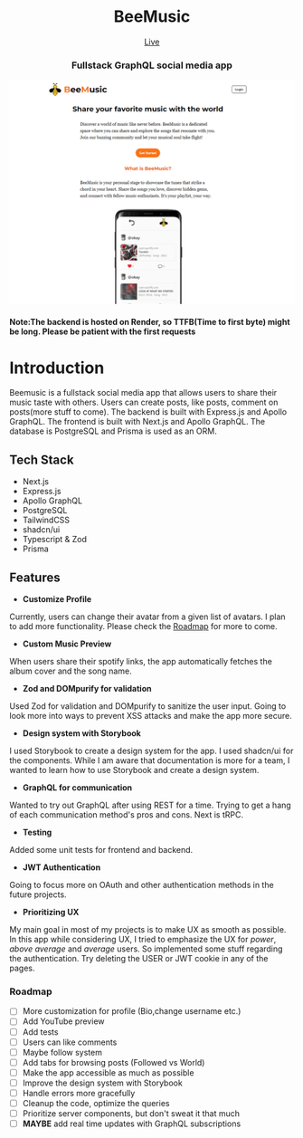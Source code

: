 <div align="center">
<h1>BeeMusic</h1>

[Live](https://beemusic.kutaybekleric.com/)

<h3>Fullstack GraphQL social media app</h3>
</div>

![Landing Page](./frontend/public/landing_page.png)

<h4>Note:The backend is hosted on Render, so TTFB(Time to first byte) might be long. Please be patient with the first requests</h4>

# Introduction

Beemusic is a fullstack social media app that allows users to share their music taste with others. Users can create posts, like posts, comment on posts(more stuff to come). The backend is built with Express.js and Apollo GraphQL. The frontend is built with Next.js and Apollo GraphQL. The database is PostgreSQL and Prisma is used as an ORM.


## Tech Stack

- Next.js
- Express.js
- Apollo GraphQL
- PostgreSQL
- TailwindCSS
- shadcn/ui
- Typescript & Zod
- Prisma


## Features


- <b>Customize Profile</b> <br>

Currently, users can change their avatar from a given list of avatars. I plan to add more functionality. Please check the [Roadmap](#roadmap) for more to come.

- <b>Custom Music Preview</b><br>

When users share their spotify links, the app automatically fetches the album cover and the song name.

- <b>Zod and DOMpurify for validation</b> <br>

Used Zod for validation and DOMpurify to sanitize the user input. Going to look more into ways to prevent XSS attacks and make the app more secure.


- <b>Design system with Storybook</b> <br>

I used Storybook to create a design system for the app. I used shadcn/ui for the components. While I am aware that documentation is more for a team, I wanted to learn how to use Storybook and create a design system.

- <b>GraphQL for communication</b><br>

Wanted to try out GraphQL after using REST for a time. Trying to get a hang of each communication method's pros and cons. Next is tRPC.

- <b>Testing</b><br>

Added some unit tests for frontend and backend.


- <b>JWT Authentication</b> <br>

Going to focus more on OAuth and other authentication methods in the future projects.

- <b>Prioritizing UX</b><br>

My main goal in most of my projects is to make UX as smooth as possible. In this app while considering UX, I tried to emphasize the UX for *power*, *above average* and *average* users. So implemented some stuff regarding the authentication. Try deleting the USER or JWT cookie in any of the pages.



### Roadmap

- [ ] More customization for profile (Bio,change username etc.)
- [ ] Add YouTube preview
- [ ] Add tests
- [ ] Users can like comments
- [ ] Maybe follow system
- [ ] Add tabs for browsing posts (Followed vs World)
- [ ] Make the app accessible as much as possible
- [ ] Improve the design system with Storybook
- [ ] Handle errors more gracefully
- [ ] Cleanup the code, optimize the queries
- [ ] Prioritize server components, but don't sweat it that much
- [ ] **MAYBE** add real time updates with GraphQL subscriptions
